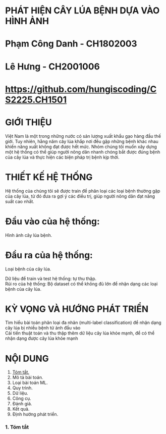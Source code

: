 # PHÁT HIỆN CÂY LÚA BỆNH DỰA VÀO HÌNH ẢNH
# Phạm Công Danh - CH1802003
# Lê Hưng - CH2001006
# https://github.com/hungiscoding/CS2225.CH1501

# GIỚI THIỆU 
Việt Nam là một trong những nước có sản lượng xuất khẩu gạo hàng đầu thế giới. Tuy nhiên, hằng năm cây lúa khắp nơi đều gặp những bệnh khác nhau khiến năng xuất không đạt được hết mức. Nhóm chúng tôi muốn xây dựng một hệ thống có thể giúp người nông dân nhanh chóng bắt được đúng bệnh của cây lúa và thực hiện các biện pháp trị bệnh kịp thời. 
<br />
# THIẾT KẾ HỆ THỐNG 
Hệ thống của chúng tôi sẽ được train để phân loại các loại bệnh thường gặp của cây lúa, từ đó đưa ra gợi ý các điều trị, giúp người nông dân đạt năng suất cao nhất.<br />

# Đầu vào của hệ thống: 
Hình ảnh cây lúa bệnh.<br />

# Đầu ra của hệ thống: 
Loại bệnh của cây lúa.<br />

Dữ liệu để train và test hệ thống: tự thu thập.<br />
Rủi ro của hệ thống: Bộ dataset có thể không đủ lớn để nhận dạng các loại bệnh của cây lúa.<br /> 

# KỲ VỌNG VÀ HƯỚNG PHÁT TRIỂN
Tìm hiểu bài toán phân loại đa nhãn (multi-label classification) để nhận dạng cây lúa bị nhiều bệnh từ ảnh đầu vào<br /> 
Cải tiến thuật toán và thu thập thêm dữ liệu cây lúa khỏe mạnh, để có thể nhận dạng được cây lúa khỏe mạnh<br /> 


# NỘI DUNG
1. [Tóm tắt.](https://github.com/pcdanh/CS2225.CH1501/blob/master/README.md#tomtat)<br />
2. Mô tả bài toán.<br />
3. Loại bài toán ML.<br />
4. Quy trình.<br />
5. Dữ liệu.<br />
6. Công cụ.<br />
7. Đánh giá.<br />
8. Kết quả.<br />
9. Định hướng phát triển.<br />

<h3 id="tomtat">1. Tóm tắt</h3>
